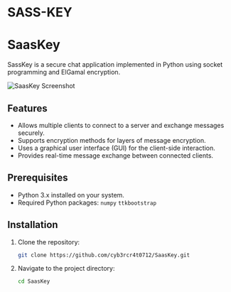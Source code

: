
# SASS-KEY
# SaasKey

SassKey is a secure chat application implemented in Python using socket programming and ElGamal encryption.

![SaasKey Screenshot](./assets/screenshot.png)

## Features

- Allows multiple clients to connect to a server and exchange messages securely.
- Supports encryption methods for layers of message encryption.
- Uses a graphical user interface (GUI) for the client-side interaction.
- Provides real-time message exchange between connected clients.

## Prerequisites

- Python 3.x installed on your system.
- Required Python packages:
   `numpy`
  `ttkbootstrap`

## Installation

1. Clone the repository:
   ```bash
   git clone https://github.com/cyb3rcr4t0712/SaasKey.git

2. Navigate to the project directory:
    ```bash
    cd SaasKey
